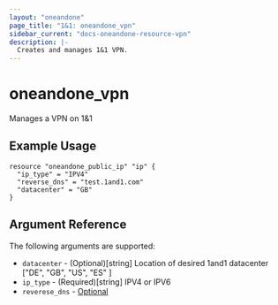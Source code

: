 ```yaml
---
layout: "oneandone"
page_title: "1&1: oneandone_vpn"
sidebar_current: "docs-oneandone-resource-vpn"
description: |-
  Creates and manages 1&1 VPN.
---
```


# oneandone\_vpn

Manages a VPN on 1&1

## Example Usage

```
resource "oneandone_public_ip" "ip" {
  "ip_type" = "IPV4"
  "reverse_dns" = "test.1and1.com"
  "datacenter" = "GB"
}
```

## Argument Reference

The following arguments are supported:

* `datacenter` - (Optional)[string] Location of desired 1and1 datacenter ["DE", "GB", "US", "ES" ]
* `ip_type` - (Required)[string] IPV4 or IPV6
* `reverese_dns` - [Optional](string)

